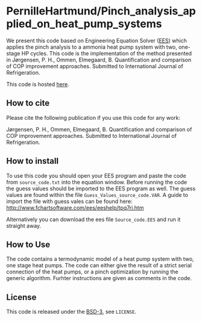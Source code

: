 PernilleHartmund/Pinch_analysis_applied_on_heat_pump_systems
==================

We present this code based on Engineering Equation Solver ([EES](http://fchartsoftware.com/))
which applies the pinch analysis to a ammonia heat pump system with two, one-stage HP cycles. 
This code is the implementation of the method presented in Jørgensen, P. H., Ommen, Elmegaard, B. Quantification and comparison of COP improvement approaches. Submitted to International Journal of Refrigeration.

This code is hosted [here](https://github.com/PernilleHartmund/Pinch_analysis_applied_on_heat_pump_systems).

How to cite
-----------

Please cite the following publication if you use this code for any work:

Jørgensen, P. H., Ommen, Elmegaard, B. Quantification and comparison of COP improvement approaches. Submitted to International Journal of Refrigeration.


How to install
--------------

To use this code you should open your EES program and paste the code from `source_code.txt`
into the equation window. 
Before running the code the guess values should be imported to the EES program as well. The guess values are found within the file `Guess_Values_source_code.VAR`. A guide to import the file with guess vales can be found here: http://www.fchartsoftware.com/ees/eeshelp/tpq7ri.htm 

Alternatively you can download the ees file `Source_code.EES`  and run it straight away.

How to Use
--------------
The code contains a termodynamic model of a heat pump system with two, one stage heat pumps.
The code can either give the result of a strict serial connection of the heat pumps, or a pinch optimization by running the generic algorithm. Furhter instructions are given as comments in the code. 


License
-------

This code is released under the [BSD-3](https://opensource.org/licenses/BSD-3-Clause), see `LICENSE`.

